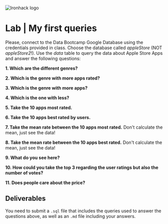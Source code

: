 ![Ironhack logo](https://i.imgur.com/1QgrNNw.png)

# Lab | My first queries

Please, connect to the Data Bootcamp Google Database using the credentials provided in class. Choose the database called *appleStore* (NOT *appleStore2*!). Use the *data* table to query the data about Apple Store Apps and answer the following questions: 

**1. Which are the different genres?**

**2. Which is the genre with more apps rated?**

**3. Which is the genre with more apps?**

**4. Which is the one with less?**

**5. Take the 10 apps most rated.**

**6. Take the 10 apps best rated by users.**

**7. Take the mean rate between the 10 apps most rated.** Don't calculate the mean, just see the data!

**8. Take the mean rate between the 10 apps best rated.** Don't calculate the mean, just see the data!

**9. What do you see here?**

**10. How could you take the top 3 regarding the user ratings but also the number of votes?**

**11. Does people care about the price?**


## Deliverables 
You need to submit a `.sql` file that includes the queries used to answer the questions above, as well as an `.md` file including your answers. 
